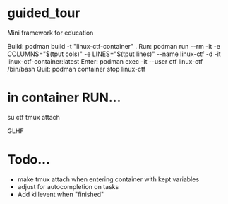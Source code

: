 # guided_tour
Mini framework for education


Build:
podman build -t "linux-ctf-container" .
Run:
podman run --rm -it -e COLUMNS="$(tput cols)" -e LINES="$(tput lines)" --name linux-ctf -d -it linux-ctf-container:latest 
Enter:
podman exec -it --user ctf linux-ctf /bin/bash
Quit:
podman container stop linux-ctf

# in container RUN... 
su ctf
tmux attach 

GLHF


# Todo... 
- make tmux attach when entering container with kept variables
- adjust for autocompletion on tasks
- Add killevent when "finished"
